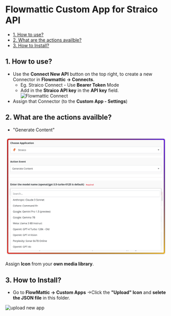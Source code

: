 # Flowmattic Custom App for Straico API <!-- omit from toc -->
- [1. How to use?](#1-how-to-use)
- [2. What are the actions availble?](#2-what-are-the-actions-availble)
- [3. How to Install?](#3-how-to-install)


## 1. How to use? 
- Use the **Connect New API** button on the top right, to create a new Connector in **Flowmattic -> Connects**. 
  - Eg. Straico Connect - Use **Bearer Token** Mode
  - Add in the **Straico API key** in the **API key** field.
![Flowmattic Connect](Connects_‹_Rabin's_Tools_—_WordPress_and_13_more_p_00199.png)
- Assign that Connector (to the **Custom App - Settings**)

## 2. What are the actions availble?
- "Generate Content"
 
![Straico Generate Content Screen](straico/Arc_00335.png)

Assign **Icon** from your **own media library**.

## 3. How to Install?
- Go to **FlowMattic -> Custom Apps** ->Click the **"Upload" Icon** and **selete the JSON file** in this folder.

![upload new app](Custom_Apps_‹_Rabin's_Tools_—_WordPress_and_13_mor_00201.png)